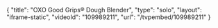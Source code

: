 {
    "title": "OXO Good Grips&reg; Dough Blender",
    "type": "solo",
    "layout": "iframe-static",
    "videoId": "109989211",
    "url": "\/tvpembed\/109989211"
}